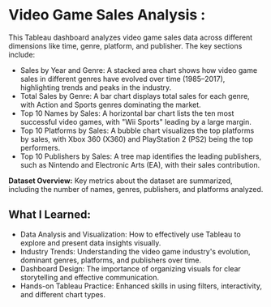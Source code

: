 # Video Game Sales Analysis :


This Tableau dashboard analyzes video game sales data across different dimensions like time, genre, platform, and publisher. The key sections include:

- Sales by Year and Genre: A stacked area chart shows how video game sales in different genres have evolved over time (1985–2017), highlighting trends and peaks in the industry.
- Total Sales by Genre: A bar chart displays total sales for each genre, with Action and Sports genres dominating the market.
- Top 10 Names by Sales: A horizontal bar chart lists the ten most successful video games, with "Wii Sports" leading by a large margin.
- Top 10 Platforms by Sales: A bubble chart visualizes the top platforms by sales, with Xbox 360 (X360) and PlayStation 2 (PS2) being the top performers.
- Top 10 Publishers by Sales: A tree map identifies the leading publishers, such as Nintendo and Electronic Arts (EA), with their sales contribution.

**Dataset Overview:** Key metrics about the dataset are summarized, including the number of names, genres, publishers, and platforms analyzed.


**What I Learned:**
-----
- Data Analysis and Visualization: How to effectively use Tableau to explore and present data insights visually.
- Industry Trends: Understanding the video game industry's evolution, dominant genres, platforms, and publishers over time.
- Dashboard Design: The importance of organizing visuals for clear storytelling and effective communication.
- Hands-on Tableau Practice: Enhanced skills in using filters, interactivity, and different chart types.

